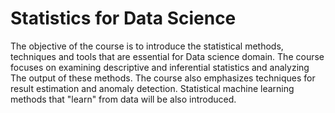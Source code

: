 # Statistics for Data Science
The objective of the course is to introduce the statistical methods, techniques and tools that are essential for Data science domain. The course focuses on examining descriptive and inferential statistics and analyzing The output of these methods. The course also emphasizes techniques for result estimation and anomaly detection. Statistical machine learning methods that "learn" from data will be also introduced.
